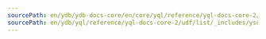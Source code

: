 ```yaml
---
sourcePath: en/ydb/ydb-docs-core/en/core/yql/reference/yql-docs-core-2/udf/list/_includes/yson/intro_footer.md
sourcePath: en/ydb/yql/reference/yql-docs-core-2/udf/list/_includes/yson/intro_footer.md
---
```

